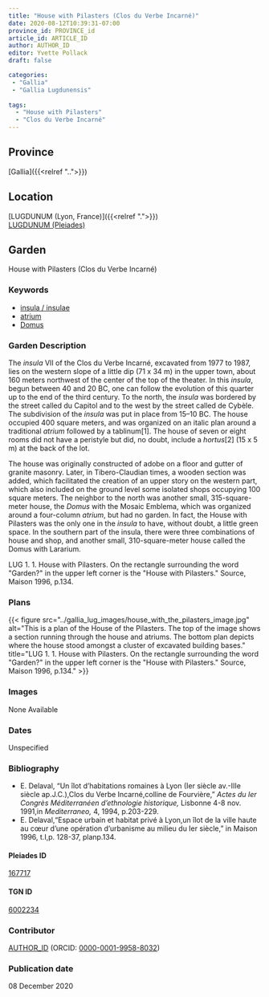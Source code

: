 ```yaml
---
title: "House with Pilasters (Clos du Verbe Incarné)"
date: 2020-08-12T10:39:31-07:00
province_id: PROVINCE_id
article_id: ARTICLE_ID
author: AUTHOR_ID
editor: Yvette Pollack
draft: false

categories:
 - "Gallia"
 - "Gallia Lugdunensis"
 
tags:
  - "House with Pilasters"
  - "Clos du Verbe Incarné"
---
```


## Province
[Gallia]({{<relref "..">}})

## Location

[LUGDUNUM (Lyon, France)]({{<relref ".">}}) \
[LUGDUNUM (Pleiades)](https://pleiades.stoa.org/places/167717)

<!--### Location Description-->

<!-- LEAVE THIS BLANK FOR NOW -->

<!--## Sublocation-->

<!--
[AREA WITHIN LOCATION, LIKE “PALATINE HILL”](GEOREFERENCE LINK)
A sublocation is any area larger than an individual garden, but located within a location. I would always try to include a link to a controlled vocabulary here if possible. This ID may well be different from the Garden ID, e.g., Pompeii versus a Garden in one of the houses which has its own Pleiades ID.
-->

<!--### Sublocation Description-->

<!-- DESCRIPTION -->

## Garden
House with Pilasters (Clos du Verbe Incarné)

### Keywords
- [insula / insulae](http://vocab.getty.edu/page/aat/300000325)
- [atrium](http://vocab.getty.edu/page/aat/300004097)
- [Domus](http://vocab.getty.edu/page/aat/300005506)

### Garden Description
The *insula* VII of the Clos du Verbe Incarné, excavated from 1977 to 1987, lies on the western slope of a little dip (71 x 34 m) in the upper town, about 160 meters northwest of the center of the top of the theater. In this *insula*, begun between 40 and 20 BC, one can follow the evolution of this quarter up to the end of the third century. To the north, the *insula* was bordered by the street called du Capitol and to the west by the street called de Cybèle. The subdivision of the *insula* was put in place from 15–10 BC. The house occupied 400 square meters, and was organized on an italic plan around a traditional *atrium* followed by a tablinum[1]. The house of seven or eight rooms did not have a peristyle but did, no doubt, include a *hortus*[2] (15 x 5 m) at the back of the lot.

The house was originally constructed of adobe on a floor and gutter of granite masonry. Later, in Tibero-Claudian times, a wooden section was added, which facilitated the creation of an upper story on the western part, which also included on the ground level some isolated shops occupying 100 square meters. The neighbor to the north was another small, 315-square-meter house, the *Domus* with the Mosaic Emblema, which was organized around a four-column *atrium*, but had no garden. In fact, the House with Pilasters was the only one in the *insula* to have, without doubt, a little green space. In the southern part of the insula, there were three combinations of house and shop, and another small, 310-square-meter house called the Domus with Lararium.

LUG 1. 1. House with Pilasters. On the rectangle surrounding the word "Garden?" in the upper left corner is the "House with Pilasters." Source, Maison 1996, p.134.

### Plans
{{< figure src="../gallia_lug_images/house_with_the_pilasters_image.jpg" alt="This is a plan of the House of the Pilasters. The top of the image shows a section running through the house and atriums. The bottom plan depicts where the house stood amongst a cluster of excavated building bases." title="LUG 1. 1. House with Pilasters. On the rectangle surrounding the word \"Garden?\" in the upper left corner is the \"House with Pilasters.\" Source, Maison 1996, p.134." >}}
<!--
{{< figure src="IMG_URL" alt="ALT_TEXT" title="CAPTION" >}}
-->

### Images

None Available

### Dates
Unspecified

### Bibliography
- E. Delaval, “Un îlot d’habitations romaines à Lyon  (Ier  siècle  av.-IIIe siècle ap.J.C.),Clos du Verbe Incarné,colline de Fourvière,” *Actes du Ier Congrès Méditerranéen d’ethnologie historique,* Lisbonne 4-8 nov. 1991,in *Mediterraneo,* 4, 1994, p.203-229.  
- E. Delaval,“Espace urbain et habitat privé à Lyon,un îlot de la ville haute au cœur d’une opération d’urbanisme au milieu du Ier siècle,” in Maison 1996, t.I,p. 128-37, planp.134.  

<!--#### Periodo ID-->

<!-- [PERIODO_ID](https://pleiades.stoa.org/places/PLEIADES_ID) -->

#### Pleiades ID

[167717](https://pleiades.stoa.org/places/167717)

#### TGN ID
[6002234](http://vocab.getty.edu/page/tgn/6002234)

### Contributor
[AUTHOR_ID](link) (ORCID: [0000-0001-9958-8032](https://orcid.org/0000-0001-9958-8032))  

### Publication date
08 December 2020  

<!--### Related articles-->

<!-- Links to other related articles. Leave blank for now -->
